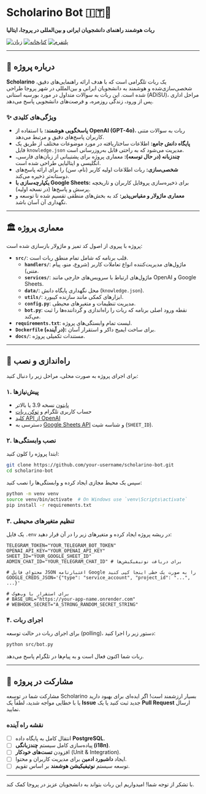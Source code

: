# Scholarino Bot 🇮🇹🤖

**ربات هوشمند راهنمای دانشجویان ایرانی و بین‌المللی در پروجا، ایتالیا**

[![زبان](https://img.shields.io/badge/language-Python-blue.svg)](https://www.python.org/)
[![کتابخانه](https://img.shields.io/badge/library-python--telegram--bot-green.svg)](https://python-telegram-bot.org/)
[![پلتفرم](https://img.shields.io/badge/platform-Telegram-blue.svg)](https://telegram.org/)

---

## 🎯 درباره پروژه

**Scholarino** یک ربات تلگرامی است که با هدف ارائه راهنمایی‌های دقیق، شخصی‌سازی‌شده و هوشمند به دانشجویان ایرانی و بین‌المللی در شهر پروجا طراحی شده است. این ربات به سوالات متداول در مورد بورسیه استانی (ADiSU)، مراحل اداری پس از ورود، زندگی روزمره، و فرصت‌های دانشجویی پاسخ می‌دهد.

### ✨ ویژگی‌های کلیدی

- **پاسخگویی هوشمند:** با استفاده از **OpenAI (GPT-4o)**، ربات به سوالات متنی کاربران پاسخ‌های دقیق و مرتبط می‌دهد.
- **پایگاه دانش جامع:** اطلاعات ساختاریافته در مورد موضوعات مختلف از طریق یک فایل `knowledge.json` مدیریت می‌شود که به راحتی قابل به‌روزرسانی است.
- **چندزبانه (در حال توسعه):** معماری پروژه برای پشتیبانی از زبان‌های فارسی، انگلیسی و ایتالیایی طراحی شده است.
- **شخصی‌سازی:** ربات اطلاعات اولیه کاربر (نام، سن) را برای ارائه پاسخ‌های دوستانه‌تر ذخیره می‌کند.
- **یکپارچه‌سازی با Google Sheets:** برای ذخیره‌سازی پروفایل کاربران و تاریخچه پرسش و پاسخ‌ها (در نسخه اولیه).
- **معماری ماژولار و مقیاس‌پذیر:** کد به بخش‌های منطقی تقسیم شده تا توسعه و نگهداری آن آسان باشد.

---

## 🏛️ معماری پروژه

پروژه با پیروی از اصول کد تمیز و ماژولار بازسازی شده است:

- **`src/`**: قلب برنامه که شامل تمام منطق ربات است.
  - **`handlers/`**: ماژول‌های مدیریت‌کننده انواع تعاملات کاربر (شروع، منو، پیام متنی).
  - **`services/`**: ماژول‌های ارتباط با سرویس‌های خارجی مانند OpenAI و Google Sheets.
  - **`data/`**: محل نگهداری پایگاه دانش (`knowledge.json`).
  - **`utils/`**: ابزارهای کمکی مانند سازنده کیبورد.
  - **`config.py`**: مدیریت تنظیمات و متغیرهای محیطی.
  - **`bot.py`**: نقطه ورود اصلی برنامه که ربات را راه‌اندازی و گرداننده‌ها را ثبت می‌کند.
- **`requirements.txt`**: لیست تمام وابستگی‌های پروژه.
- **`Dockerfile` (در آینده):** برای ساخت ایمیج داکر و استقرار آسان.
- **`docs/`**: مستندات تکمیلی پروژه.

---

## 🚀 راه‌اندازی و نصب

برای اجرای پروژه به صورت محلی، مراحل زیر را دنبال کنید:

### ۱. پیش‌نیازها

- [پایتون](https://www.python.org/downloads/) نسخه 3.9 یا بالاتر
- حساب کاربری تلگرام و [توکن ربات](https://core.telegram.org/bots#6-botfather)
- [کلید API از OpenAI](https://platform.openai.com/api-keys)
- دسترسی به [Google Sheets API](https://docs.gspread.org/en/latest/oauth2.html) و شناسه شیت (`SHEET_ID`).

### ۲. نصب وابستگی‌ها

ابتدا پروژه را کلون کنید:
```bash
git clone https://github.com/your-username/scholarino-bot.git
cd scholarino-bot
```

سپس یک محیط مجازی ایجاد کرده و وابستگی‌ها را نصب کنید:
```bash
python -m venv venv
source venv/bin/activate  # On Windows use `venv\Scripts\activate`
pip install -r requirements.txt
```

### ۳. تنظیم متغیرهای محیطی

یک فایل `.env` در ریشه پروژه ایجاد کرده و متغیرهای زیر را در آن قرار دهید:

```env
TELEGRAM_TOKEN="YOUR_TELEGRAM_BOT_TOKEN"
OPENAI_API_KEY="YOUR_OPENAI_API_KEY"
SHEET_ID="YOUR_GOOGLE_SHEET_ID"
ADMIN_CHAT_ID="YOUR_TELEGRAM_CHAT_ID" # برای دریافت نوتیفیکیشن‌ها

# محتوای فایل JSON اعتبارنامه Google را به صورت یک خطی اینجا کپی کنید
GOOGLE_CREDS_JSON='{"type": "service_account", "project_id": "...", ...}'

# برای استقرار با وب‌هوک
# BASE_URL="https://your-app-name.onrender.com"
# WEBHOOK_SECRET="A_STRONG_RANDOM_SECRET_STRING"
```

### ۴. اجرای ربات

برای اجرای ربات در حالت توسعه (polling)، دستور زیر را اجرا کنید:
```bash
python src/bot.py
```

ربات شما اکنون فعال است و به پیام‌ها در تلگرام پاسخ می‌دهد.

---

## 🤝 مشارکت در پروژه

مشارکت شما در توسعه Scholarino بسیار ارزشمند است! اگر ایده‌ای برای بهبود دارید یا با خطایی مواجه شدید، لطفاً یک **Issue** جدید ثبت کنید یا یک **Pull Request** ارسال نمایید.

### نقشه راه آینده

- [ ] انتقال کامل به پایگاه داده **PostgreSQL**.
- [ ] پیاده‌سازی کامل سیستم **چندزبانگی (i18n)**.
- [ ] افزودن **تست‌های خودکار** (Unit & Integration).
- [ ] ایجاد **داشبورد ادمین** برای مدیریت کاربران و محتوا.
- [ ] توسعه سیستم **نوتیفیکیشن هوشمند** بر اساس تقویم.

---

با تشکر از توجه شما! امیدواریم این ربات بتواند به دانشجویان عزیز در پروجا کمک کند.
